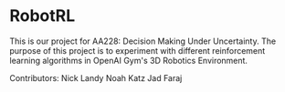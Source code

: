 # RobotRL
This is our project for AA228: Decision Making Under Uncertainty.
The purpose of this project is to experiment with different reinforcement learning
algorithms in OpenAI Gym's 3D Robotics Environment.

Contributors:
Nick Landy
Noah Katz
Jad Faraj
